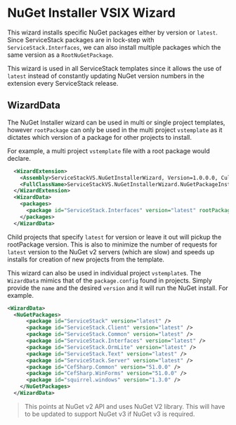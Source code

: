 ﻿# NuGet Installer VSIX Wizard
This wizard installs specific NuGet packages either by version or `latest`. Since ServiceStack packages are in lock-step with `ServiceStack.Interfaces`, we can also install multiple packages which the same version as a `RootNuGetPackage`.

This wizard is used in all ServiceStack templates since it allows the use of `latest` instead of constantly updating NuGet version numbers in the extension every ServiceStack release.

## WizardData
The NuGet Installer wizard can be used in multi or single project templates, however `rootPackage` can only be used in the multi project `vstemplate` as it dictates which version of a package for other projects to install.

For example, a multi project `vstemplate` file with a root package would declare.

``` xml
  <WizardExtension>
    <Assembly>ServiceStackVS.NuGetInstallerWizard, Version=1.0.0.0, Culture=neutral, PublicKeyToken=5020d645716c0b0b</Assembly>
    <FullClassName>ServiceStackVS.NuGetInstallerWizard.NuGetPackageInstallerMultiProjectWizard</FullClassName>
  </WizardExtension>
  <WizardData>
    <packages>
      <package id="ServiceStack.Interfaces" version="latest" rootPackage="true" />
    </packages>
  </WizardData>
```

Child projects that specify `latest` for version or leave it out will pickup the rootPackage version. This is also to minimize the number of requests for `latest` version to the NuGet v2 servers (which are slow) and speeds up installs for creation of new projects from the template.

This wizard can also be used in individual project `vstemplate`s. The `WizardData` mimics that of the `package.config` found in projects. Simply provide the `name` and the desired `version` and it will run the NuGet install. For example.

``` xml
<WizardData>
  <NuGetPackages>
      <package id="ServiceStack" version="latest" />
      <package id="ServiceStack.Client" version="latest" />
      <package id="ServiceStack.Common" version="latest" />
      <package id="ServiceStack.Interfaces" version="latest" />
      <package id="ServiceStack.OrmLite" version="latest" />
      <package id="ServiceStack.Text" version="latest" />
      <package id="ServiceStack.Server" version="latest" />
      <package id="CefSharp.Common" version="51.0.0" />
      <package id="CefSharp.WinForms" version="51.0.0" />
      <package id="squirrel.windows" version="1.3.0" />
    </NuGetPackages>
  </WizardData>
```

> This points at NuGet v2 API and uses NuGet V2 library. This will have to be updated to support NuGet v3 if NuGet v3 is required.